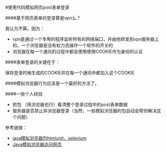 #使用代码模拟网页post表单登录

####基于网页表单的登录算是vpn么？

我认为不算。因为：

- vpn是通过一个专用的程序监听所有的网络端口，并由他转发到vpn服务器上的，一个浏览器是没有权力去操作一个软件的开关的
- 浏览器在每一个通讯的过程中都会使用使用COOKIE作为身份的认证

####表单登录的关键在于：

保存登录时候生成的COOKIE并在每一个通讯中都加入这个COOKIE

####模拟浏览器行为应该是一个最好的方法了。


####一些个人经验

- 抓包 （用浏览器也行）看清整个登录过程中的post表单数据
- 服务器是否禁止非浏览器登录（当然，一些模拟浏览器的包自动会帮你解决这个问题）



参考链接：

- [java模拟浏览器包htmlunit，selenium][1]
- [Java模拟浏览器访问网页][2]

[1]:http://jsczxy2.iteye.com/blog/1542225
[2]:http://webservices.ctocio.com.cn/142/11541642.shtml

